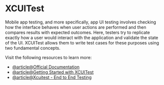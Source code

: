 # XCUITest

Mobile app testing, and more specifically, app UI testing involves checking how the interface behaves when user actions are performed and then compares results with expected outcomes. Here, testers try to replicate exactly how a user would interact with the application and validate the state of the UI. XCUITest allows them to write test cases for these purposes using two fundamental concepts.

Visit the following resources to learn more:

- [@article@Official Documentation](https://developer.apple.com/documentation/xctest/)
- [@article@Getting Started with XCUITest](https://www.browserstack.com/guide/getting-started-xcuitest-framework)
- [@article@Xcuitest - End to End Testing](https://testautomationu.applitools.com/learningpaths.html?id=mobile-swift-path)
